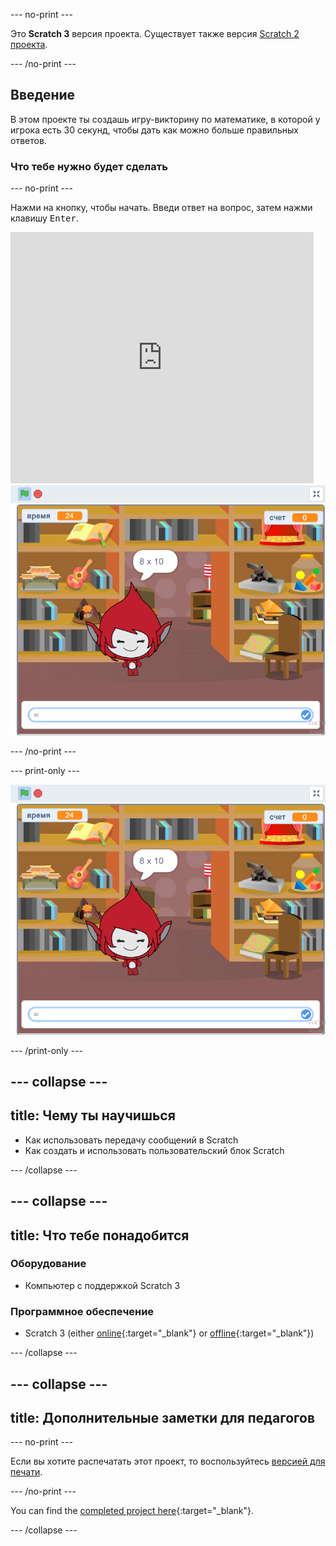 \--- no-print \---

Это **Scratch 3** версия проекта. Существует также версия [Scratch 2 проекта](https://projects.raspberrypi.org/en/projects/brain-game-scratch2).

\--- /no-print \---

## Введение

В этом проекте ты создашь игру-викторину по математике, в которой у игрока есть 30 секунд, чтобы дать как можно больше правильных ответов.

### Что тебе нужно будет сделать

\--- no-print \---

Нажми на кнопку, чтобы начать. Введи ответ на вопрос, затем нажми клавишу <kbd>Enter</kbd>.

<div class="scratch-preview">
  <iframe allowtransparency="true" width="485" height="402" src="https://scratch.mit.edu/projects/embed/250234955/?autostart=false" frameborder="0" scrolling="no"></iframe>
  <img src="images/brain-final.png">
</div>

\--- /no-print \---

\--- print-only \---

![Игра для мозга](images/brain-final.png)

\--- /print-only \---

## \--- collapse \---

## title: Чему ты научишься

+ Как использовать передачу сообщений в Scratch
+ Как создать и использовать пользовательский блок Scratch

\--- /collapse \---

## \--- collapse \---

## title: Что тебе понадобится

### Оборудование

+ Компьютер с поддержкой Scratch 3

### Программное обеспечение

+ Scratch 3 (either [online](https://rpf.io/scratchon){:target="_blank"} or [offline](https://rpf.io/scratchoff){:target="_blank"})

\--- /collapse \---

## \--- collapse \---

## title: Дополнительные заметки для педагогов

\--- no-print \---

Если вы хотите распечатать этот проект, то воспользуйтесь [версией для печати](https://projects.raspberrypi.org/en/projects/brain-game/print).

\--- /no-print \---

You can find the [completed project here](https://rpf.io/p/en/brain-game-get){:target="_blank"}.

\--- /collapse \---